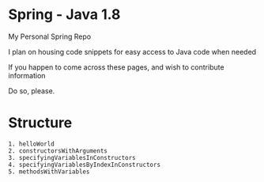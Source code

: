 # Spring - Java 1.8

My Personal Spring Repo

I plan on housing code snippets for easy access to Java code when needed

If you happen to come across these pages, and wish to contribute information

Do so, please.

# Structure
	1. helloWorld
	2. constructorsWithArguments
	3. specifyingVariablesInConstructors
	4. specifyingVariablesByIndexInConstructors
	5. methodsWithVariables
